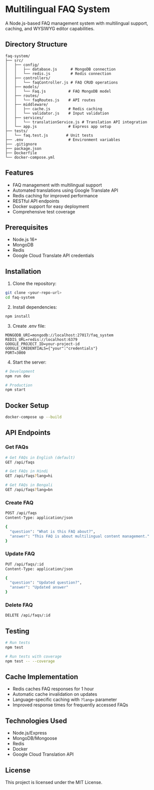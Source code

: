 # Multilingual FAQ System

A Node.js-based FAQ management system with multilingual support, caching, and WYSIWYG editor capabilities.

## Directory Structure
```
faq-system/
├── src/
│   ├── config/
│   │   ├── database.js      # MongoDB connection
│   │   └── redis.js         # Redis connection
│   ├── controllers/
│   │   └── faqController.js # FAQ CRUD operations
│   ├── models/
│   │   └── Faq.js          # FAQ MongoDB model
│   ├── routes/
│   │   └── faqRoutes.js    # API routes
│   ├── middleware/
│   │   ├── cache.js        # Redis caching
│   │   └── validator.js    # Input validation
│   ├── services/
│   │   └── translationService.js # Translation API integration
│   └── app.js              # Express app setup
├── tests/
│   └── faq.test.js        # Unit tests
├── .env                    # Environment variables
├── .gitignore
├── package.json
├── Dockerfile
└── docker-compose.yml
```

## Features

- FAQ management with multilingual support
- Automated translations using Google Translate API
- Redis caching for improved performance
- RESTful API endpoints
- Docker support for easy deployment
- Comprehensive test coverage

## Prerequisites

- Node.js 16+
- MongoDB
- Redis
- Google Cloud Translate API credentials

## Installation

1. Clone the repository:
```bash
git clone <your-repo-url>
cd faq-system
```

2. Install dependencies:
```bash
npm install
```

3. Create .env file:
```env
MONGODB_URI=mongodb://localhost:27017/faq_system
REDIS_URL=redis://localhost:6379
GOOGLE_PROJECT_ID=your-project-id
GOOGLE_CREDENTIALS={"your":"credentials"}
PORT=3000
```

4. Start the server:
```bash
# Development
npm run dev

# Production
npm start
```

## Docker Setup

```bash
docker-compose up --build
```

## API Endpoints

### Get FAQs
```bash
# Get FAQs in English (default)
GET /api/faqs

# Get FAQs in Hindi
GET /api/faqs?lang=hi

# Get FAQs in Bengali
GET /api/faqs?lang=bn
```

### Create FAQ
```bash
POST /api/faqs
Content-Type: application/json

{
  "question": "What is this FAQ about?",
  "answer": "This FAQ is about multilingual content management."
}
```

### Update FAQ
```bash
PUT /api/faqs/:id
Content-Type: application/json

{
  "question": "Updated question?",
  "answer": "Updated answer"
}
```

### Delete FAQ
```bash
DELETE /api/faqs/:id
```

## Testing

```bash
# Run tests
npm test

# Run tests with coverage
npm test -- --coverage
```

## Cache Implementation
- Redis caches FAQ responses for 1 hour
- Automatic cache invalidation on updates
- Language-specific caching with `?lang=` parameter
- Improved response times for frequently accessed FAQs

## Technologies Used
- Node.js/Express
- MongoDB/Mongoose
- Redis
- Docker
- Google Cloud Translation API

## License

This project is licensed under the MIT License.

